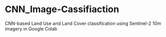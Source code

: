 # CNN_Image-Cassifiaction
CNN-based Land Use and Land Cover classification using Sentinel-2 10m imagery in Google Colab
